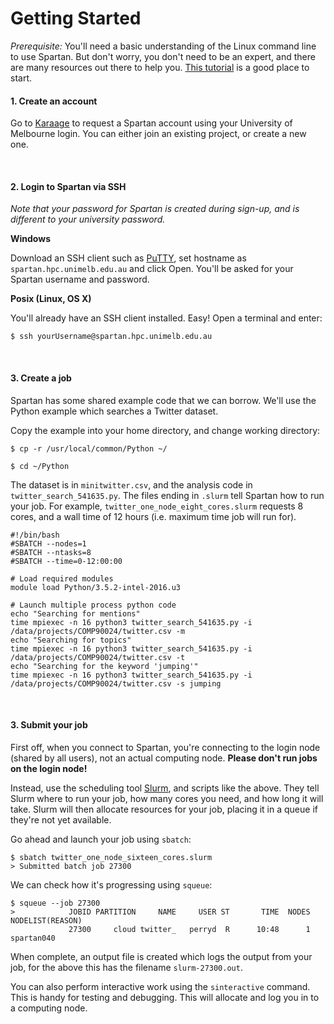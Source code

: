 # Getting Started

*Prerequisite:* You'll need a basic understanding of the Linux command line to use Spartan. But don't worry, you don't need to be an expert, and there are many resources out there to help you. [This tutorial](http://www.ee.surrey.ac.uk/Teaching/Unix/) is a good place to start.

#### 1. Create an account

Go to [Karaage](https://dashboard.hpc.unimelb.edu.au/karaage) to request a Spartan account using your University of Melbourne login. You can either join an existing project, or create a new one.

<br>


#### 2. Login to Spartan via SSH
*Note that your password for Spartan is created during sign-up, and is different to your university password.*

**Windows**

Download an SSH client such as [PuTTY](http://www.putty.org/), set hostname as `spartan.hpc.unimelb.edu.au`  and click Open. You'll be asked for your Spartan username and password.


**Posix (Linux, OS X)**

You'll already have an SSH client installed. Easy! Open a terminal and enter:

```$ ssh yourUsername@spartan.hpc.unimelb.edu.au```

<br>


#### 3. Create a job

Spartan has some shared example code that we can borrow. We'll use the Python example which searches a Twitter dataset.

Copy the example into your home directory, and change working directory:

```$ cp -r /usr/local/common/Python ~/ ```

```$ cd ~/Python```

The dataset is in ```minitwitter.csv```, and the analysis code in ```twitter_search_541635.py```. The files ending in ```.slurm``` tell Spartan how to run your job. For example, ```twitter_one_node_eight_cores.slurm``` requests 8 cores, and a wall time of 12 hours (i.e. maximum time job will run for).


```
#!/bin/bash
#SBATCH --nodes=1
#SBATCH --ntasks=8
#SBATCH --time=0-12:00:00

# Load required modules
module load Python/3.5.2-intel-2016.u3

# Launch multiple process python code
echo "Searching for mentions"
time mpiexec -n 16 python3 twitter_search_541635.py -i /data/projects/COMP90024/twitter.csv -m
echo "Searching for topics"
time mpiexec -n 16 python3 twitter_search_541635.py -i /data/projects/COMP90024/twitter.csv -t
echo "Searching for the keyword 'jumping'"
time mpiexec -n 16 python3 twitter_search_541635.py -i /data/projects/COMP90024/twitter.csv -s jumping
```

<br>

#### 3. Submit your job

First off, when you connect to Spartan, you're connecting to the login node (shared by all users), not an actual computing node. **Please don't run jobs on the login node!**

Instead, use the scheduling tool [Slurm](http://slurm.schedmd.com/), and scripts like the above. They tell Slurm where to run your job, how many cores you need, and how long it will take. Slurm will then allocate resources for your job, placing it in a queue if they're not yet available.

Go ahead and launch your job using `sbatch`:

```
$ sbatch twitter_one_node_sixteen_cores.slurm
> Submitted batch job 27300
```

We can check how it's progressing using `squeue`:
```
$ squeue --job 27300
>            JOBID PARTITION     NAME     USER ST       TIME  NODES NODELIST(REASON)
             27300     cloud twitter_   perryd  R      10:48      1 spartan040
```

When complete, an output file is created which logs the output from your job, for the above this has the filename `slurm-27300.out`.

You can also perform interactive work using the ```sinteractive``` command. This is handy for testing and debugging. This will allocate and log you in to a computing node.

